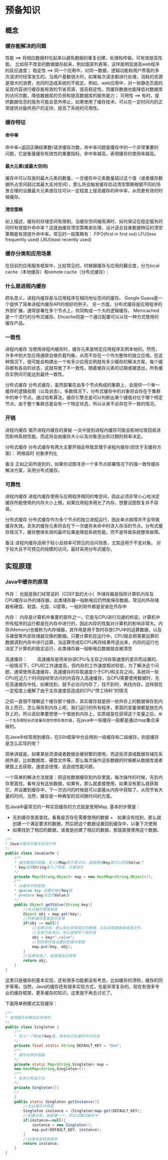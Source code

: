 

# 预备知识

## 概念

### 缓存能解决的问题
性能 
==> 将相应数据村吃起来以避免数据的重复创建，处理和传输，可有效提高性能。
比如将不改变的数据缓存起来，例如国家列表等，这样能明显提高web程序的反应速度；
稳定性 
==> 同一个应用中，对同一数据，逻辑功能和用户界面的多次请求时经常发生的。当用户基数很大时，如果每次请求都进行处理，消耗的资源是很大的浪费，也同时造成系统的不稳定。例如，web应用中，对一些静态页面的呈现内容进行缓存能有效的节省资源，提高稳定性。而缓存数据也能降低对数据库的访问次数，降低数据库的负担和提高数据库的服务能力；
可用性 
==> 有时，提供数据信息的服务可能会意外停止，如果使用了缓存技术，可以在一定时间内扔正常提供对最终用户的支持，提高了系统的可用性。

### 缓存特征

#### 命中率
命中率=返回正确结果数/请求缓存次数，命中率问题是缓存中的一个非常重要的问题，它是衡量缓存有效性的重要指标。命中率越高，表明缓存的使用率越高。
 
#### 最大元素(或最大空间)
缓存中可以存放的最大元素的数量，一旦缓存中元素数量超过这个值（或者缓存数据所占空间超过其最大支持空间），那么将会触发缓存启动清空策略根据不同的场景合理的设置最大元素值往往可以一定程度上提高缓存的命中率，从而更有效的时候缓存。

#### 清空策略
如上描述，缓存的存储空间有限制，当缓存空间被用满时，如何保证在稳定服务的同时有效提升命中率？这就由缓存清空策略来处理，设计适合自身数据特征的清空策略能有效提升命中率。常见的一般策略有：
FIFO(first in first out)
LFU(less frequently used)
LRU(least recently used)

### 缓存分类和应用场景
在目前的应用服务框架中，比较常见的，时根据缓存与应用的藕合度，分为local cache（本地缓存）和remote cache（分布式缓存）：


### 什么是进程内缓存
顾名思义，进程内缓存是与应用程序在相同地址空间的缓存。
Google Guava是一个提供了简单进程内缓存API的很好的例子。
另一方面，分布式缓存是应用程序的外部扩展，通常部署在多个节点上，共同构成一个大的逻辑缓存。
Memcached是一个流行的分布式缓存。Ehcache则是一个通过配置可以以任一种方式使用的缓存产品。


### 一致性
进程内缓存
当使用进程内缓存时，缓存元素是特定应用程序实例本地的。然而，许多中到大型应用通常会做负载均衡，从而不存在一个作为整体的独立应用。在这种情况下，很可能会构建出一个有多少应用实例就有多少缓存的解决方案，每个缓存都有各自的状态，这就导致了不一致性。随着缓存元素的过期或被逐出，所有缓存实例间可能达到最终一致性。

分布式缓存
分布式缓存，虽然部署在由多个节点构成的集群上，会提供一个单一缓存的逻辑视图（以及状态）。多数情况下，分布式缓存中的对象将会存在于集群中的单个节点。通过哈希算法，缓存引擎总是可以判断出某个键值对位于哪个特定节点。由于整个集群总是会有一个特定状态，所以从来不会存在不一致的情况。


### 开销
进程内缓存
揭开进程内缓存的奥秘 一文中提到进程内缓存可能会影响垃圾回收进而影响系统性能。而这将会由缓存大小以及对象逐出和过期的频率决定。

分布式缓存
分布式缓存有两大主要开销会导致其慢于进程内缓存(但优于无缓存方案)：
网络延时
对象序列化

备注
正如之前所提到的，如果你试图寻求一个多节点部署情况下的强一致性缓存解决方案，采用分布式缓存。


### 可靠性
进程内缓存
进程内缓存使用与应用程序相同的堆空间，因此必须非常小心地决定缓存所能使用的内存大小上限。如果应用程序用光了内存，想要试图恢复并不容易。

分布式缓存
分布式缓存作为多个节点的独立进程运行，因此单点故障并不会导致缓存失效。丢失的缓存元素将会在下一次缓存未命中时进入存活的节点。分布式缓存情况下，缓存整体失效的最坏后果是降低系统性能，而不是导致系统整体故障。

备注
进程内缓存适用于较小且频率可预见的访问场景，尤其适用于不变对象。
对于较大且不可预见的规模的访问，最好采用分布式缓存。


## 实现原理

### Java中缓存的原理

外存：
也就是我们经常说的（CDEF盘的大小）外储存器是指除计算机内存及CPU缓存以外的储存器，此类储存器一般断电后仍然能保存数据。常见的外存储器有硬盘、软盘、光盘、U盘等，一般的软件都是安装在外存中

内存：
内存是计算机中重要的部件之一，它是与CPU进行沟通的桥梁。计算机中所有程序的运行都是在内存中进行的，因此内存的性能对计算机的影响非常大。内存(Memory)也被称为内存储器，其作用是用于暂时存放CPU中的运算数据，以及与硬盘等外部存储器交换的数据。只要计算机在运行中，CPU就会把需要运算的数据调到内存中进行运算，当运算完成后CPU再将结果传送出来，内存的运行也决定了计算机的稳定运行，此类储存器一般断电后数据就会被清空

高速缓存：
　　高速缓存是用来协调CPU与主存之间存取速度的差异而设置的。一般情况下，CPU的工作速度高，但内存的工作速度相对较低，为了解决这个问题，通常使用高速缓存，高速缓存的存取速度介于CPU和主存之间。系统将一些CPU在近几个时间段经常访问的内容存入高速缓存，当CPU需要使用数据时，先在高速缓存中找，如果找到，就不必访问内存了，找不到时，再找内存，这样就在一定程度上缓解了由于主存速度低造成的CPU“停工待料”的情况


之前一直很不理解这个缓存那个缓存，其实缓存就是把一些外存上的数据保存到内存上而已，怎么保存到内存上呢，我们运行的所有程序，里面的变量值都是放在内存上的，所以说如果要想使一个值放到内存上，实质就是在获得这个变量之后，`用一个生存期较长的变量存放你想存放的值`，在java中一些缓存一般都是通过map集合来做的。　

在Java中经常用到缓存，在SSh框架中也会用到一级缓存和二级缓存，到底缓存是怎么实现的呢？

简单讲就是，如果某些资源或者数据会被频繁的使用，而这些资源或数据存储在系统外部，比如数据库、硬盘文件等，那么每次操作这些数据的时候都从数据库或者硬盘上去获取，速度会很慢，会造成性能问题。

一个简单的解决方法就是：把这些数据缓存到内存里面，每次操作的时候，先到内存里面找，看有没有这些数据，如果有，那么就直接使用，如果没有那么就获取它，并设置到缓存中，下一次访问的时候就可以直接从内存中获取了。从而节省大量的时间，当然，缓存是一种典型的空间换时间的方案。

在Java中最常见的一种实现缓存的方式就是使用Map, 基本的步骤是：
+ 先到缓存里面查找，看看是否存在需要使用的数据
+　如果没有找到，那么就创建一个满足要求的数据，然后把这个数据设置回到缓存中，以备下次使用
+ 如果找到了相应的数据，或者是创建了相应的数据，那就直接使用这个数据。

```java
/**
* Java中缓存的基本实现示例
*/
public class JavaCache {
    /**
    * 缓存数据的容器，定义成Map是方便访问，直接根据Key就可以获取Value了
    * key选用String是为了简单，方便演示
    */
    private Map<String,Object> map = new HashMap<String,Object>();
    /**
    * 从缓存中获取值
    * @param key 设置时候的key值
    * @return key对应的Value值
    */
    public Object getValue(String key){
        //先从缓存里面取值
        Object obj = map.get(key);
        //判断缓存里面是否有值
        if(obj == null){
            //如果没有，那么就去获取相应的数据，比如读取数据库或者文件
            //这里只是演示，所以直接写个假的值
            obj = key+",value";
            //把获取的值设置回到缓存里面
            map.put(key, obj);
        }
        //如果有值了，就直接返回使用
        return obj;
    }
}
```
这里只是缓存的基本实现，还有很多功能都没有考虑，比如缓存的清除，缓存的同步等等。当然，Java的缓存还有很多实现方式，也是非常复杂的，现在有很多专业的缓存框架，更多缓存的知识，这里就不再去讨论了。

下面用单例模式实现缓存：
```java
/**
* 使用缓存来模拟实现单例
*/
public class Singleton {
    /**
    * 定义一个缺省的key值，用来标识在缓存中的存放
    */
    private final static String DEFAULT_KEY = "One";
    /**
    * 缓存实例的容器
    */
    private static Map<String,Singleton> map =
    new HashMap<String,Singleton>();
    /**
    * 私有化构造方法
    */
    private Singleton(){
    //
    }
    public static Singleton getInstance(){
        //先从缓存中获取
        Singleton instance = (Singleton)map.get(DEFAULT_KEY);
        //如果没有，就新建一个，然后设置回缓存中
        if(instance==null){
            instance = new Singleton();
            map.put(DEFAULT_KEY, instance);
        }
        //如果有就直接使用
        return instance;
    }
}
```













